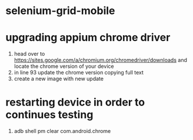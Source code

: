 # selenium-grid-mobile

# upgrading appium chrome driver
 1. head over to https://sites.google.com/a/chromium.org/chromedriver/downloads and locate the chrome version of your device
 2. in line 93 update the chrome version copying full text
 3. create a new image with new update

# restarting device in order to continues testing 
1. adb shell pm clear com.android.chrome
